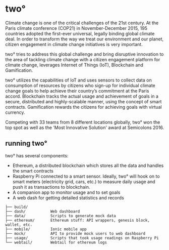 two°
====

Climate change is one of the critical challenges of the 21st century. At the Paris climate conference (COP21) in November-December 2015, 195 countries adopted the first-ever universal, legally binding global climate deal. In order to transform the way we treat our environment and our planet, citizen engagement in climate change initiatives is very important.

two° tries to address this global challenge and bring disruptive innovation to the area of tackling climate change with a citizen engagement platform for climate change, leverages Internet of Things (IoT), Blockchain and Gamification.

two° utilizes the capabilities of IoT and uses sensors to collect data on consumption of resources by citizens who sign-up for individual climate change goals to help achieve their country’s commitment at the Paris accord. Blockchain tracks the actual usage and achievement of goals in a secure, distributed and highly-scalable manner, using the concept of smart contracts. Gamification rewards the citizens for achieving goals with virtual currency.

Competing with 33 teams from 8 different locations globally, two° won the top spot as well as the 'Most Innovative Solution' award at Semicolons 2016.

running two°
------------
two° has several components:
- Ethereum, a distributed blockchain which stores all the data and handles the smart contracts
- Raspberry Pi connected to a smart sensor. Ideally, two° will hook on to smart meters (electricity grid, cars, etc.) to measure daily usage and push it as transactions to blockchain.
- A companion app to monitor usage and to set goals
- A web dash for getting detailed statistics and records

```
├── build/
├── dash/           Web dashboard
├── data/           Scripts to generate mock data
├── ethereum/       Ethereum stuff: API wrappers, genesis block, wallet, etc.
├── mobile/         Ionic mobile app
├── mock/           API to provide mock users to web dashboard
├── usage/          Scripts that took usage readings on Raspberry Pi
└── webtail/        Webtail for ethereum logs
```
